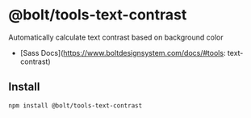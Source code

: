 # @bolt/tools-text-contrast
Automatically calculate text contrast based on background color

- [Sass Docs](https://www.boltdesignsystem.com/docs/#tools: text-contrast)

## Install
```bash
npm install @bolt/tools-text-contrast
```
